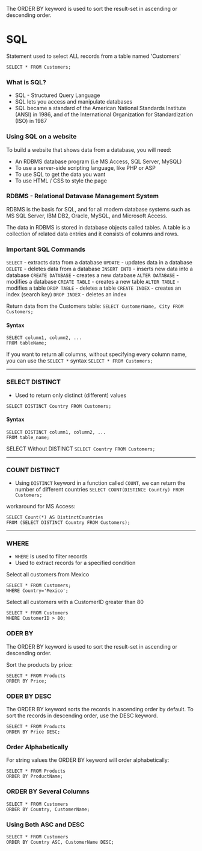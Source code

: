 The ORDER BY keyword is used to sort the result-set in ascending or descending order.

# SQL

Statement used to select ALL records from a table named 'Customers'

```
SELECT * FROM Customers;
```
### What is SQL?
- SQL - Structured Query Language
- SQL lets you access and manipulate databases
- SQL became a standard of the American National Standards Institute (ANSI) in 1986, and of the International Organization for Standardization (ISO) in 1987

### Using SQL on a website
To build a website that shows data from a database, you will need:
- An RDBMS database program (i.e MS Access, SQL Server, MySQL)
- To use a server-side scripting language, like PHP or ASP
- To use SQL to get the data you want
- To use HTML / CSS to style the page

### RDBMS - Relational Datavase Management System
RDBMS is the basis for SQL, and for all modern database systems such as MS SQL Server, IBM DB2, Oracle, MySQL, and Microsoft Access.

The data in RDBMS is stored in database objects called tables. A table is a collection of related data entries and it consists of columns and rows.

### Important SQL Commands
```SELECT``` - extracts data from a database
```UPDATE``` - updates data in a database
```DELETE``` - deletes data from a database
```INSERT INTO``` - inserts new data into a database
```CREATE DATABASE``` - creates a new database
```ALTER DATABASE``` - modifies a database
```CREATE TABLE``` - creates a new table
```ALTER TABLE``` - modifies a table
```DROP TABLE``` - deletes a table
```CREATE INDEX``` - creates an index (search key)
```DROP INDEX``` - deletes an index

Return data from the Customers table:
```SELECT CustomerName, City FROM Customers;```

#### Syntax
```
SELECT column1, column2, ...
FROM tableName;
```

If you want to return all columns, without specifying every column name, you can use the ```SELECT *``` syntax
```SELECT * FROM Customers;```

---------------------------

### SELECT DISTINCT 
- Used to return only distinct (different) values

```SELECT DISTINCT Country FROM Customers;```

#### Syntax
```
SELECT DISTINCT column1, column2, ...
FROM table_name;
```

SELECT Without DISTINCT
```SELECT Country FROM Customers;```

---------------------------

### COUNT DISTINCT
- Using ```DISTINCT``` keyword in a function called ```COUNT```, we can return the number of different countries
```SELECT COUNT(DISTINCE Country) FROM Customers;```

workaround for MS Access:
```
SELECT Count(*) AS DistinctCountries
FROM (SELECT DISTINCT Country FROM Customers);
```

---------------------------

### WHERE
- ```WHERE``` is used to filter records
- Used to extract records for a specified condition

Select all customers from Mexico
```
SELECT * FROM Customers;
WHERE Country='Mexico';
```

Select all customers with a CustomerID greater than 80

```
SELECT * FROM Customers
WHERE CustomerID > 80;
```

### ODER BY
The ORDER BY keyword is used to sort the result-set in ascending or descending order.

Sort the products by price:
```
SELECT * FROM Products
ORDER BY Price;
```

### ODER BY DESC
The ORDER BY keyword sorts the records in ascending order by default. To sort the records in descending order, use the DESC keyword.

```
SELECT * FROM Products
ORDER BY Price DESC;
```


### Order Alphabetically
For string values the ORDER BY keyword will order alphabetically:

```
SELECT * FROM Products
ORDER BY ProductName;
```

### ORDER BY Several Columns
```
SELECT * FROM Customers
ORDER BY Country, CustomerName;
```

### Using Both ASC and DESC
```
SELECT * FROM Customers
ORDER BY Country ASC, CustomerName DESC;
```










